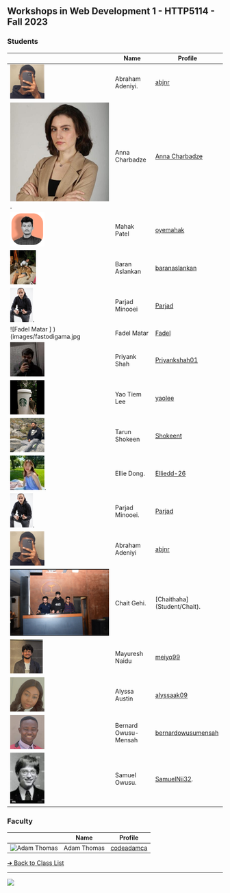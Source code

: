 <style>@import url("//readme.codeadam.ca/readme.css");</style>

## Workshops in Web Development 1 - HTTP5114 - Fall 2023

### Students

|                                                        | Name                  | Profile                                           |
| ------------------------------------------------------ | --------------------- | ------------------------------------------------- |
| ![abjnr](images/abjnr.png)                             | Abraham Adeniyi.      | [abjnr](students/abjnr)                           |
| ![Anna Charbadze](images/annacharbadze.jpeg).          | Anna Charbadze        | [Anna Charbadze](students/annacharbadze.markdown) |
| ![Mahak Patel](images/oyemahak.png)                    | Mahak Patel           | [oyemahak](students/oyemahak)                     |
| ![Baran Aslankan](images/baranaslankan.jpg)            | Baran Aslankan        | [baranaslankan](students/baranaslankan)           |
| ![Parjad Minooei](images/ParjadMinooei.jpg).           | Parjad Minooei        | [Parjad](students/parjad)                         |
| ![Fadel Matar ] )(images/fastodigama.jpg               | Fadel Matar           | [Fadel](students/fastodigama)                     |
| ![Priyank Shah](images/Priyankshah01.jpeg)             | Priyank Shah          | [Priyankshah01](students/Priyankshah01)           |
| ![yaoolee](images/yaoolee.jpg)                         | Yao Tiem Lee          | [yaolee](students/yaolee)                         |
| ![Tarun Shokeen](images/shokeent.png)                  | Tarun Shokeen         | [Shokeent](students/shokeent)                     |
| ![Ellie Dong](images/ellieDong.jpg).                   | Ellie Dong.           | [Elliedd-26](students/Elliedd-26)                 |
| ![Parjad Minooei](images/ParjadM.jpg).                 | Parjad Minooei.       | [Parjad](students/parjad)                         |
| ![abjnr](images/abjnr.png)                             | Abraham Adeniyi       | [abjnr](students/abjnr)                           |
| ![ChaitHaha](images/Chait.jpg)                         | Chait Gehi.           | [Chaithaha] (Student/Chait).                      |
| ![Mayuresh Naidu](/images/meiyo99.jpg)                 | Mayuresh Naidu        | [meiyo99](student/meiyo99)                        |
| ![Alyssa](images/alyssaak09.png)                       | Alyssa Austin         | [alyssaak09](student/alyssaak09)                  |
| ![Bernard Owusu-Mensah](images/bernardowusumensah.png) | Bernard Owusu-Mensah  | [bernardowusumensah](student/bernardowusumensah)  |
| ![Samuel Owusu](images/SamuelNii32.jpg)                | Samuel Owusu.         | [SamuelNii32](students/SamuelNii32).              |

### Faculty

|                                       | Name        | Profile                          |
| ------------------------------------- | ----------- | -------------------------------- |
| ![Adam Thomas](images/codeadamca.png) | Adam Thomas | [codeadamca](faculty/codeadamca) |


[&#10132; Back to Class List](/)

---

<a href="https://brickmmo.com">
<img src="https://brickmmo.com/images/brickmmo-logo-horizontal.jpg" width="100">
</a>
